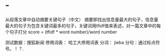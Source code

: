 # -
从段落文章中自动摘要关键句子（中文）
摘要即找出信息量最大的句子，信息量最大的句子为包含关键词最多的句子，关键词用tfidf值来表述，对一篇文章中的每个句子打分
score = (tfidf * word number)/word number

测试数据：搜狐新闻
停用词表： 哈工大停用词表
分词： jieba
分句：通过标点符号。！？.
